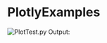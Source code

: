 # PlotlyExamples
![PlotTest.py Output:](https://raw.githubusercontent.com/avandemotter/PlotlyExamples/blob/master/pictures/ellipsoids.png)
